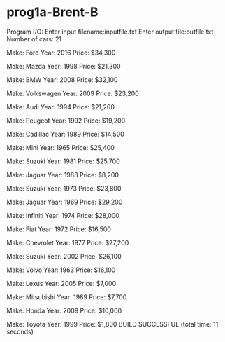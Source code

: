 # prog1a-Brent-B
Program I/O:
Enter input filename:inputfile.txt
Enter output file:outfile.txt
Number of cars: 21

Make:        Ford
Year:        2016
Price:       $34,300

Make:        Mazda
Year:        1998
Price:       $21,300

Make:        BMW
Year:        2008
Price:       $32,100

Make:        Volkswagen
Year:        2009
Price:       $23,200

Make:        Audi
Year:        1994
Price:       $21,200

Make:        Peugeot
Year:        1992
Price:       $19,200

Make:        Cadillac
Year:        1989
Price:       $14,500

Make:        Mini
Year:        1965
Price:       $25,400

Make:        Suzuki
Year:        1981
Price:       $25,700

Make:        Jaguar
Year:        1988
Price:       $8,200

Make:        Suzuki
Year:        1973
Price:       $23,800

Make:        Jaguar
Year:        1969
Price:       $29,200

Make:        Infiniti
Year:        1974
Price:       $28,000

Make:        Fiat
Year:        1972
Price:       $16,500

Make:        Chevrolet
Year:        1977
Price:       $27,200

Make:        Suzuki
Year:        2002
Price:       $26,100

Make:        Volvo
Year:        1963
Price:       $16,100

Make:        Lexus
Year:        2005
Price:       $7,000

Make:        Mitsubishi
Year:        1989
Price:       $7,700

Make:        Honda
Year:        2009
Price:       $10,000

Make:        Toyota
Year:        1999
Price:       $1,800
BUILD SUCCESSFUL (total time: 11 seconds)
